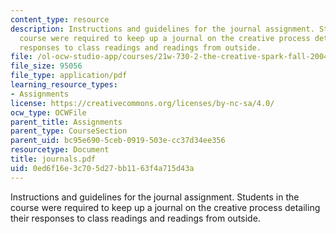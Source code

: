 ```yaml
---
content_type: resource
description: Instructions and guidelines for the journal assignment. Students in the
  course were required to keep up a journal on the creative process detailing their
  responses to class readings and readings from outside.
file: /ol-ocw-studio-app/courses/21w-730-2-the-creative-spark-fall-2004/0ed6f16e3c705d27bb1163f4a715d43a_journals.pdf
file_size: 95056
file_type: application/pdf
learning_resource_types:
- Assignments
license: https://creativecommons.org/licenses/by-nc-sa/4.0/
ocw_type: OCWFile
parent_title: Assignments
parent_type: CourseSection
parent_uid: bc95e690-5ceb-0919-503e-cc37d34ee356
resourcetype: Document
title: journals.pdf
uid: 0ed6f16e-3c70-5d27-bb11-63f4a715d43a
---
```

Instructions and guidelines for the journal assignment. Students in the course were required to keep up a journal on the creative process detailing their responses to class readings and readings from outside.